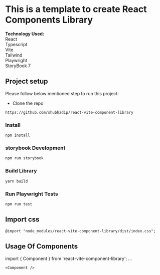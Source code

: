 # This is a template to create React Components Library

**Technology Used:**\
 React\
 Typescript\
 Vite\
 Tailwind\
 Playwright\
 StoryBook 7

## Project setup

Please follow below mentioned step to run this project:

- Clone the repo

```shell
https://github.com/shubhadip/react-vite-component-library
```

### Install

```
npm install
```

### storybook Development

```
npm run storybook
```

### Build Library

```
yarn build
```

### Run Playwright Tests

```
npm run test
```

## Import css

```
@import "node_modules/react-vite-component-library/dist/index.css";

```

## Usage Of Components

import { Component } from 'react-vite-component-library';
...

    <Component />

```

```

```

```
